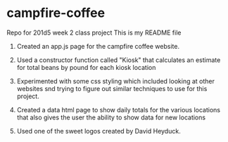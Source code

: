 # campfire-coffee
Repo for 201d5 week 2 class project
This is my README file

1) Created an app.js page for the campfire coffee website.

2) Used a constructor function called "Kiosk" that calculates an estimate for total beans by pound for each kiosk location

3) Experimented with some css styling which included looking at other websites snd trying to figure out similar techniques to use for this project.

4) Created a data html page to show daily totals for the various locations that also gives the user the ability to show data for new locations

5) Used one of the sweet logos created by David Heyduck.
